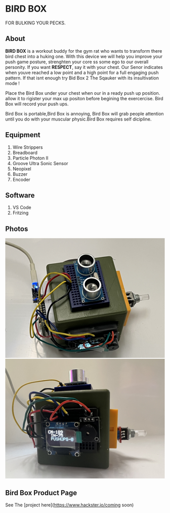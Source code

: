 # BIRD BOX
FOR BULKING YOUR PECKS.
## About
**BIRD BOX** is a workout buddy for the gym rat who wants to transform there bird chest into a huking one. With this device we will help you improve your push game posture, strenghten your core ss some ego to our overall personity. If you want **RESPECT**, say it with your chest. Our Senor indicates when youve reached a low point  and a  high point for a full engaging push pattern. If that isnt enough try Bid Box 2 The Sqauker with its insultivation mode ! 

Place the Bird Box under your chest when our in a ready push up position. allow it to rigister your max up positon before begining the exercercise. Bird Box will record your push ups. 

Bird Box is portable,Bird Box is annoying, Bird Box will grab people attention until you do with your muscular physic.Bird Box requires self dicipline. 


## Equipment
1. Wire Strippers
1. Breadboard
1. Particle Photon II
1. Groove Ultra Sonic Sensor
1. Neopixel
1. Buzzer
1. Encoder
## Software
1. VS Code
1. Fritzing

## Photos

![Bird_Box_Top](/Images/Bird_Box_Top.jpg)
![Bird_Box_Top](/Images/Bird_Box_Show_OLED.jpg)

## Bird Box Product Page
See The [project here](https://www.hackster.io/coming soon)
